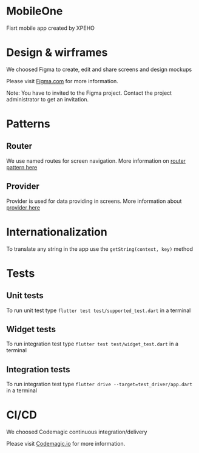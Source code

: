 # MobileOne

Fisrt mobile app created by XPEHO

# Design & wirframes

We choosed Figma to create, edit and share screens and design mockups

Please visit [Figma.com](https://www.figma.com/) for more information.

Note: You have to invited to the Figma project. Contact the project administrator to get an invitation.

# Patterns

## Router

We use named routes for screen navigation. More information on [router pattern here](https://flutter.dev/docs/cookbook/navigation/named-routes)

## Provider

Provider is used for data providing in screens. More information about [provider here](https://pub.dev/packages/provider)

# Internationalization

To translate any string in the app use the `getString(context, key)` method

# Tests

## Unit tests

To run unit test type `flutter test test/supported_test.dart` in a terminal

## Widget tests

To run integration test type `flutter test test/widget_test.dart` in a terminal

## Integration tests

To run integration test type `flutter drive --target=test_driver/app.dart` in a terminal

# CI/CD

We choosed Codemagic continuous integration/delivery

Please visit [Codemagic.io](https://codemagic.io/start/) for more information.